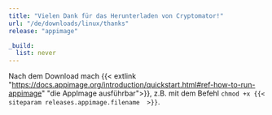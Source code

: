 ```yaml
---
title: "Vielen Dank für das Herunterladen von Cryptomator!"
url: "/de/downloads/linux/thanks"
release: "appimage"

_build:
  list: never
---
```


Nach dem Download mach {{< extlink "https://docs.appimage.org/introduction/quickstart.html#ref-how-to-run-appimage" "die AppImage ausführbar">}}, z.B. mit dem Befehl `chmod +x {{< siteparam releases.appimage.filename  >}}`.
